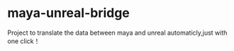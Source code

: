 # maya-unreal-bridge
Project to translate the data between maya and unreal automaticly,just with one click！

